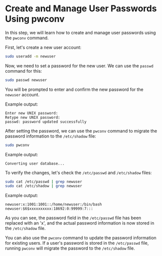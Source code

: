 # Create and Manage User Passwords Using pwconv

In this step, we will learn how to create and manage user passwords using the `pwconv` command.

First, let's create a new user account:

```bash
sudo useradd -m newuser
```

Now, we need to set a password for the new user. We can use the `passwd` command for this:

```bash
sudo passwd newuser
```

You will be prompted to enter and confirm the new password for the `newuser` account.

Example output:

```
Enter new UNIX password:
Retype new UNIX password:
passwd: password updated successfully
```

After setting the password, we can use the `pwconv` command to migrate the password information to the `/etc/shadow` file:

```bash
sudo pwconv
```

Example output:

```
Converting user database...
```

To verify the changes, let's check the `/etc/passwd` and `/etc/shadow` files:

```bash
sudo cat /etc/passwd | grep newuser
sudo cat /etc/shadow | grep newuser
```

Example output:

```
newuser:x:1001:1001::/home/newuser:/bin/bash
newuser:$6$xxxxxxxxxx:18692:0:99999:7:::
```

As you can see, the password field in the `/etc/passwd` file has been replaced with an 'x', and the actual password information is now stored in the `/etc/shadow` file.

You can also use the `pwconv` command to update the password information for existing users. If a user's password is stored in the `/etc/passwd` file, running `pwconv` will migrate the password to the `/etc/shadow` file.
